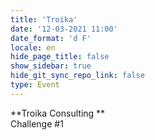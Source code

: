 ```yaml
---
title: 'Troika'
date: '12-03-2021 11:00'
date_format: 'd F'
locale: en
hide_page_title: false
show_sidebar: true
hide_git_sync_repo_link: false
type: Event
---
```

**Troika Consulting **  
Challenge #1
